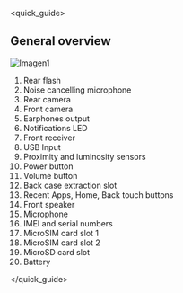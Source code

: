 <quick_guide>
## General overview

![Imagen1](http://static.energysistem.com/images/manuals/42430/55e70c0d08227.jpg)

1. Rear flash
2. Noise cancelling microphone
3. Rear camera
4. Front camera
5. Earphones output
6. Notifications LED
7. Front receiver
8. USB Input
9. Proximity and luminosity sensors
10. Power button
11. Volume button
12. Back case extraction slot
13. Recent Apps, Home, Back touch buttons
14. Front speaker
15. Microphone
16. IMEI and serial numbers
17. MicroSIM card slot 1
18. MicroSIM card slot 2
19. MicroSD card slot
20. Battery

</quick_guide>

